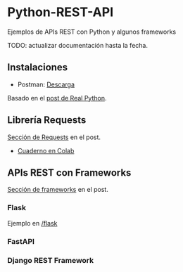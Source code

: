 # Python-REST-API
Ejemplos de APIs REST con Python y algunos frameworks

TODO: actualizar documentación hasta la fecha.
## Instalaciones

- Postman: [Descarga](https://www.postman.com/downloads/)

Basado en el [post de Real Python](https://realpython.com/api-integration-in-python).
## Librería Requests
[Sección de Requests](https://realpython.com/api-integration-in-python/#rest-and-python-consuming-apis) en el post.
- [Cuaderno en Colab](https://colab.research.google.com/drive/1oJeh8U-OpoOOeI5h9nzj2ma3Y4oiHBsl?usp=sharing)

## APIs REST con Frameworks
[Sección de frameworks](https://realpython.com/api-integration-in-python/#rest-and-python-tools-of-the-trade) en el post.

### Flask

Ejemplo en [/flask](/Flask)

### FastAPI

### Django REST Framework